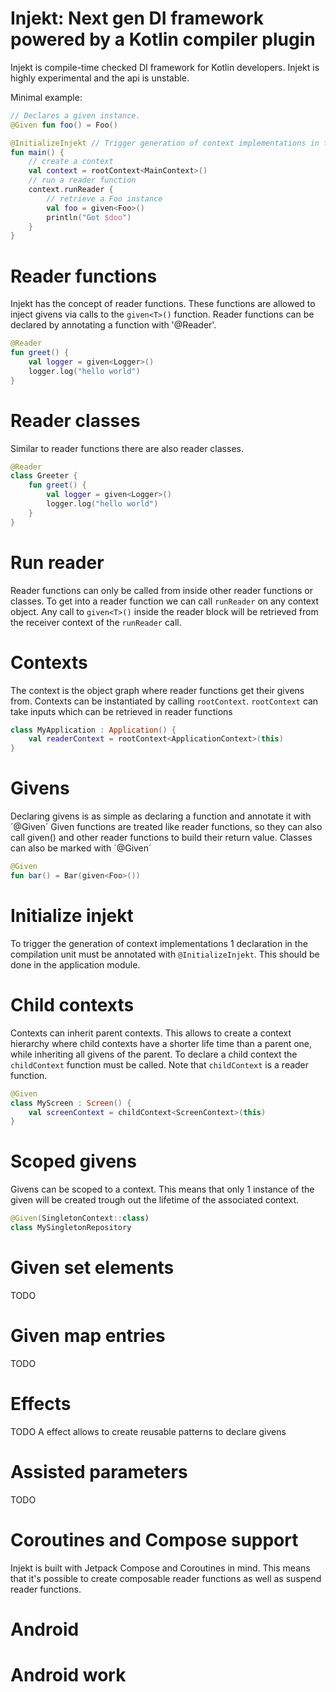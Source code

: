 # Injekt: Next gen DI framework powered by a Kotlin compiler plugin

Injekt is compile-time checked DI framework for Kotlin developers.
Injekt is highly experimental and the api is unstable.

Minimal example:
```kotlin
// Declares a given instance.
@Given fun foo() = Foo()

@InitializeInjekt // Trigger generation of context implementations in the current compilation unit.
fun main() {
    // create a context
    val context = rootContext<MainContext>()
    // run a reader function
    context.runReader {
        // retrieve a Foo instance
        val foo = given<Foo>()
        println("Got $doo")
    }
}
```

# Reader functions
Injekt has the concept of reader functions.
These functions are allowed to inject givens via calls to the `given<T>()` function.
Reader functions can be declared by annotating a function with '@Reader'.

```kotlin
@Reader
fun greet() {
    val logger = given<Logger>()
    logger.log("hello world")
}
```

# Reader classes
Similar to reader functions there are also reader classes.

```kotlin
@Reader
class Greeter {
    fun greet() {
        val logger = given<Logger>()
        logger.log("hello world")
    }
}
```

# Run reader
Reader functions can only be called from inside other reader functions or classes.
To get into a reader function we can call `runReader` on any context object.
Any call to `given<T>()` inside the reader block will be retrieved from the receiver context of the `runReader` call.

# Contexts
The context is the object graph where reader functions get their givens from.
Contexts can be instantiated by calling `rootContext`.
`rootContext` can take inputs which can be retrieved in reader functions

```kotlin
class MyApplication : Application() {
    val readerContext = rootContext<ApplicationContext>(this)
}
```

# Givens
Declaring givens is as simple as declaring a function and annotate it with ´@Given´
Given functions are treated like reader functions, so they can also call given<T>() and other reader functions
to build their return value.
Classes can also be marked with ´@Given´
```kotlin
@Given
fun bar() = Bar(given<Foo>())
```

# Initialize injekt
To trigger the generation of context implementations 1 declaration in the compilation unit must
be annotated with `@InitializeInjekt`.
This should be done in the application module.

# Child contexts
Contexts can inherit parent contexts.
This allows to create a context hierarchy where child contexts have a shorter life time than a parent one,
while inheriting all givens of the parent.
To declare a child context the `childContext` function must be called.
Note that `childContext` is a reader function.
```kotlin
@Given
class MyScreen : Screen() {
    val screenContext = childContext<ScreenContext>(this)
}
```

# Scoped givens
Givens can be scoped to a context.
This means that only 1 instance of the given will be created trough out the lifetime of the associated context.
```kotlin
@Given(SingletonContext::class)
class MySingletonRepository
```

# Given set elements
TODO

# Given map entries
TODO

# Effects
TODO A effect allows to create reusable patterns to declare givens

# Assisted parameters
TODO

# Coroutines and Compose support
Injekt is built with Jetpack Compose and Coroutines in mind.
This means that it's possible to create composable reader functions as well as suspend reader functions.

# Android

# Android work

